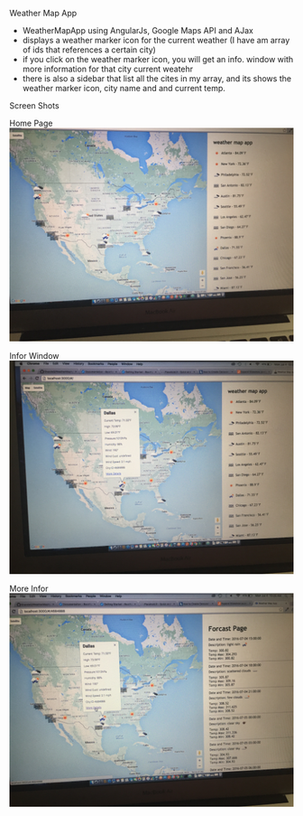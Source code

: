 Weather Map App
 - WeatherMapApp using AngularJs, Google Maps API and AJax
 - displays a weather marker icon for the current weather (I have am array of ids that references a certain city)
 - if you click on the weather marker icon, you will get an info. window with more information for that city current weatehr
 - there is also a sidebar that list all the cites in my array, and its shows the weather marker icon, city name and and current temp. 

Screen Shots

Home Page
![alt tag](https://raw.githubusercontent.com/ShandaQ/WeatherMapApp/master/IMG_1763.JPG)

Infor Window
![alt tag](https://github.com/ShandaQ/WeatherMapApp/blob/master/IMG_1764.JPG)

More Infor 
![alt tag](https://github.com/ShandaQ/WeatherMapApp/blob/master/IMG_1765.JPG)
